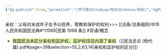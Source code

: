 ```yaml
---
{"dg-publish":true,"permalink":"/学习笔记studyup/知识点cheese/亲权/","dgPassFrontmatter":true,"noteIcon":"","created":"2024-07-12T22:24:21.738+08:00","updated":"2024-10-17T09:17:09.648+08:00"}
---
```


亲权：父母对未成年子女予以抚养、管教和保护的权利>>> [[法条/法条细则/中华人民共和国民法典#^t1068\|民第 1068 条]] #背诵/概念 
- <span style="background:rgba(205, 244, 105, 0.55)">我国民法未区分亲权和监护权，监护权往往内涵了亲权</span>（[[民法总论 (杨代雄).pdf#page=39&selection=55,2,63,14|亲权和监护权的区分]]）